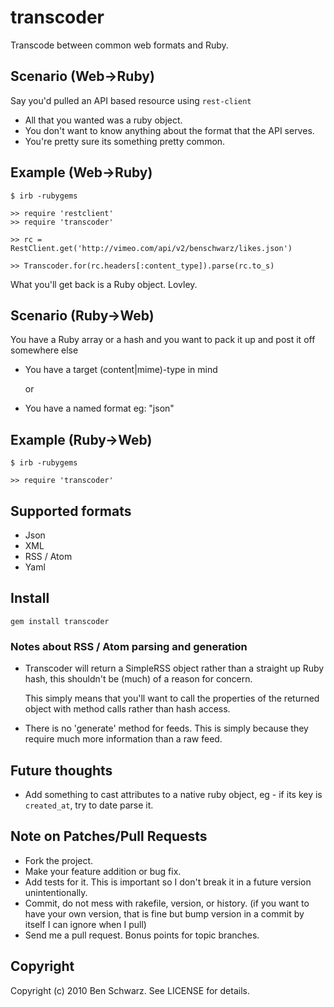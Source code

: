 # transcoder

Transcode between common web formats and Ruby. 

## Scenario (Web->Ruby)
Say you'd pulled an API based resource using `rest-client`
  
  * All that you wanted was a ruby object.
  * You don't want to know anything about the format that the API serves. 
  * You're pretty sure its something pretty common.
  

## Example (Web->Ruby)
    $ irb -rubygems
    
    >> require 'restclient'
    >> require 'transcoder'
    
    >> rc = RestClient.get('http://vimeo.com/api/v2/benschwarz/likes.json')
    
    >> Transcoder.for(rc.headers[:content_type]).parse(rc.to_s)
    
What you'll get back is a Ruby object. Lovley.

## Scenario (Ruby→Web)

You have a Ruby array or a hash and you want to pack it up and post it off somewhere else

  * You have a target (content|mime)-type in mind 
    
    or
    
  * You have a named format eg: "json"

## Example (Ruby→Web)
    $ irb -rubygems
    
    >> require 'transcoder'
    

## Supported formats

* Json
* XML
* RSS / Atom
* Yaml

## Install

    gem install transcoder

### Notes about RSS / Atom parsing and generation

* Transcoder will return a SimpleRSS object rather than a straight up Ruby hash, this shouldn't be (much) of a reason for concern.
  
  This simply means that you'll want to call the properties of the returned object with method calls rather than hash access.
* There is no 'generate' method for feeds. This is simply because they require much more information than a raw feed.

## Future thoughts

* Add something to cast attributes to a native ruby object, eg - if its key is `created_at`, try to date parse it.


## Note on Patches/Pull Requests
 
* Fork the project.
* Make your feature addition or bug fix.
* Add tests for it. This is important so I don't break it in a
  future version unintentionally.
* Commit, do not mess with rakefile, version, or history.
  (if you want to have your own version, that is fine but bump version in a commit by itself I can ignore when I pull)
* Send me a pull request. Bonus points for topic branches.

## Copyright

Copyright (c) 2010 Ben Schwarz. See LICENSE for details.
